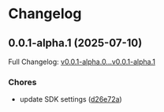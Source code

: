 # Changelog

## 0.0.1-alpha.1 (2025-07-10)

Full Changelog: [v0.0.1-alpha.0...v0.0.1-alpha.1](https://github.com/s0ulm4n/refactored-dollop/compare/v0.0.1-alpha.0...v0.0.1-alpha.1)

### Chores

* update SDK settings ([d26e72a](https://github.com/s0ulm4n/refactored-dollop/commit/d26e72ae912974692d83ea8146f943c5068f3882))
